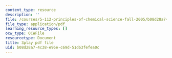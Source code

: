 ```yaml
---
content_type: resource
description: ''
file: /courses/5-112-principles-of-chemical-science-fall-2005/b08d28a74c38e96ec69d51d63fefea0c_oLbTUpxhE24.pdf
file_type: application/pdf
learning_resource_types: []
ocw_type: OCWFile
resourcetype: Document
title: 3play pdf file
uid: b08d28a7-4c38-e96e-c69d-51d63fefea0c
---
```

